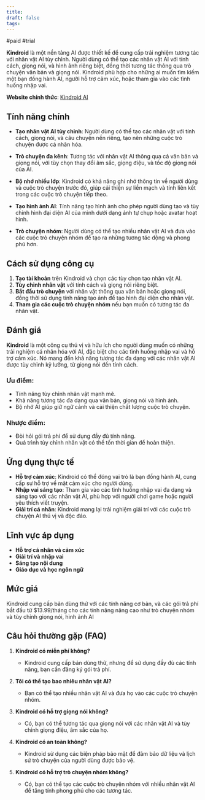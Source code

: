 ```yaml
---
title: 
draft: false
tags:
---
```

#paid #trial

**Kindroid** là một nền tảng AI được thiết kế để cung cấp trải nghiệm tương tác với nhân vật AI tùy chỉnh. Người dùng có thể tạo các nhân vật AI với tính cách, giọng nói, và hình ảnh riêng biệt, đồng thời tương tác thông qua trò chuyện văn bản và giọng nói. Kindroid phù hợp cho những ai muốn tìm kiếm một bạn đồng hành AI, người hỗ trợ cảm xúc, hoặc tham gia vào các tình huống nhập vai.

**Website chính thức**: [Kindroid AI](https://kindroid.ai)

## Tính năng chính

- **Tạo nhân vật AI tùy chỉnh**: Người dùng có thể tạo các nhân vật với tính cách, giọng nói, và câu chuyện nền riêng, tạo nên những cuộc trò chuyện được cá nhân hóa.
    
- **Trò chuyện đa kênh**: Tương tác với nhân vật AI thông qua cả văn bản và giọng nói, với tùy chọn thay đổi âm sắc, giọng điệu, và tốc độ giọng nói của AI.
    
- **Bộ nhớ nhiều lớp**: Kindroid có khả năng ghi nhớ thông tin về người dùng và cuộc trò chuyện trước đó, giúp cải thiện sự liền mạch và tính liên kết trong các cuộc trò chuyện tiếp theo.
    
- **Tạo hình ảnh AI**: Tính năng tạo hình ảnh cho phép người dùng tạo và tùy chỉnh hình đại diện AI của mình dưới dạng ảnh tự chụp hoặc avatar hoạt hình.
    
- **Trò chuyện nhóm**: Người dùng có thể tạo nhiều nhân vật AI và đưa vào các cuộc trò chuyện nhóm để tạo ra những tương tác động và phong phú hơn.
    

## Cách sử dụng công cụ

1. **Tạo tài khoản** trên Kindroid và chọn các tùy chọn tạo nhân vật AI.
2. **Tùy chỉnh nhân vật** với tính cách và giọng nói riêng biệt.
3. **Bắt đầu trò chuyện** với nhân vật thông qua văn bản hoặc giọng nói, đồng thời sử dụng tính năng tạo ảnh để tạo hình đại diện cho nhân vật.
4. **Tham gia các cuộc trò chuyện nhóm** nếu bạn muốn có tương tác đa nhân vật.

## Đánh giá

**Kindroid** là một công cụ thú vị và hữu ích cho người dùng muốn có những trải nghiệm cá nhân hóa với AI, đặc biệt cho các tình huống nhập vai và hỗ trợ cảm xúc. Nó mang đến khả năng tương tác đa dạng với các nhân vật AI được tùy chỉnh kỹ lưỡng, từ giọng nói đến tính cách.

### Ưu điểm:

- Tính năng tùy chỉnh nhân vật mạnh mẽ.
- Khả năng tương tác đa dạng qua văn bản, giọng nói và hình ảnh.
- Bộ nhớ AI giúp giữ ngữ cảnh và cải thiện chất lượng cuộc trò chuyện.

### Nhược điểm:

- Đòi hỏi gói trả phí để sử dụng đầy đủ tính năng.
- Quá trình tùy chỉnh nhân vật có thể tốn thời gian để hoàn thiện.

## Ứng dụng thực tế

- **Hỗ trợ cảm xúc**: Kindroid có thể đóng vai trò là bạn đồng hành AI, cung cấp sự hỗ trợ về mặt cảm xúc cho người dùng.
- **Nhập vai sáng tạo**: Tham gia vào các tình huống nhập vai đa dạng và sáng tạo với các nhân vật AI, phù hợp với người chơi game hoặc người yêu thích viết truyện.
- **Giải trí cá nhân**: Kindroid mang lại trải nghiệm giải trí với các cuộc trò chuyện AI thú vị và độc đáo.

## Lĩnh vực áp dụng

- **Hỗ trợ cá nhân và cảm xúc**
- **Giải trí và nhập vai**
- **Sáng tạo nội dung**
- **Giáo dục và học ngôn ngữ**

## Mức giá

Kindroid cung cấp bản dùng thử với các tính năng cơ bản, và các gói trả phí bắt đầu từ $13.99/tháng cho các tính năng nâng cao như trò chuyện nhóm và tùy chỉnh giọng nói, hình ảnh AI​
## Câu hỏi thường gặp (FAQ)

1. **Kindroid có miễn phí không?**
    
    - Kindroid cung cấp bản dùng thử, nhưng để sử dụng đầy đủ các tính năng, bạn cần đăng ký gói trả phí.
2. **Tôi có thể tạo bao nhiêu nhân vật AI?**
    
    - Bạn có thể tạo nhiều nhân vật AI và đưa họ vào các cuộc trò chuyện nhóm.
3. **Kindroid có hỗ trợ giọng nói không?**
    
    - Có, bạn có thể tương tác qua giọng nói với các nhân vật AI và tùy chỉnh giọng điệu, âm sắc của họ.
4. **Kindroid có an toàn không?**
    
    - Kindroid sử dụng các biện pháp bảo mật để đảm bảo dữ liệu và lịch sử trò chuyện của người dùng được bảo vệ.
5. **Kindroid có hỗ trợ trò chuyện nhóm không?**
    
    - Có, bạn có thể tạo các cuộc trò chuyện nhóm với nhiều nhân vật AI để tăng tính phong phú cho các tương tác.